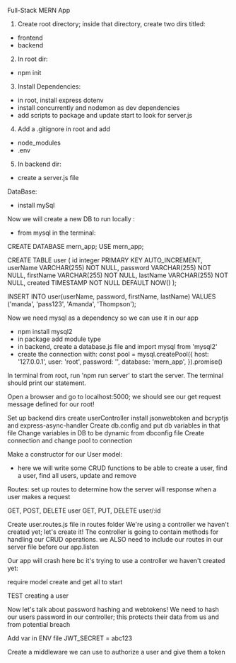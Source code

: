 Full-Stack MERN App

1. Create root directory; inside that directory, create two dirs titled:

- frontend
- backend

2. In root dir:

- npm init

3. Install Dependencies:

- in root, install express dotenv
- install concurrently and nodemon as dev dependencies
- add scripts to package and update start to look for server.js

4. Add a .gitignore in root and add

- node_modules
- .env

5. In backend dir:

- create a server.js file

DataBase:

- install mySql

Now we will create a new DB to run locally :

- from mysql in the terminal:

CREATE DATABASE mern_app;
USE mern_app;

CREATE TABLE user (
id integer PRIMARY KEY AUTO_INCREMENT,
userName VARCHAR(255) NOT NULL,
password VARCHAR(255) NOT NULL,
firstName VARCHAR(255) NOT NULL,
lastName VARCHAR(255) NOT NULL,
created TIMESTAMP NOT NULL DEFAULT NOW()
);

INSERT INTO user(userName, password, firstName, lastName)
VALUES
('manda', 'pass123', 'Amanda', 'Thompson');

Now we need mysql as a dependency so we can use it in our app

- npm install mysql2
- in package add module type
- in backend, create a database.js file and import mysql from 'mysql2'
- create the connection with:
  const pool = mysql.createPool({
  host: '127.0.0.1',
  user: 'root',
  password: '',
  database: 'mern_app',
  }).promise()

In terminal from root, run 'npm run server' to start the server. The terminal should print our statement.

Open a browser and go to localhost:5000; we should see our get request message defined for our root!

Set up backend dirs
create userController
install jsonwebtoken and bcryptjs and express-async-handler
Create db.config and put db variables in that file
Change variables in DB to be dynamic from dbconfig file
Create connection and change pool to connection

Make a constructor for our User model:

- here we will write some CRUD functions to be able to create a user, find a user, find all users, update and remove

Routes:
set up routes to determine how the server will response when a user makes a request

GET, POST, DELETE user
GET, PUT, DELETE user/:id

Create user.routes.js file in routes folder
We're using a controller we haven't created yet; let's create it!
The controller is going to contain methods for handling our CRUD operations. we ALSO need to include our routes in our server file before our app.listen

Our app will crash here bc it's trying to use a controller we haven't created yet:

require model
create and get all to start

TEST creating a user

Now let's talk about password hashing and webtokens!
We need to hash our users password in our controller; this protects their data from us and from potential breach

Add var in ENV file JWT_SECRET = abc123

Create a middleware we can use to authorize a user and give them a token
